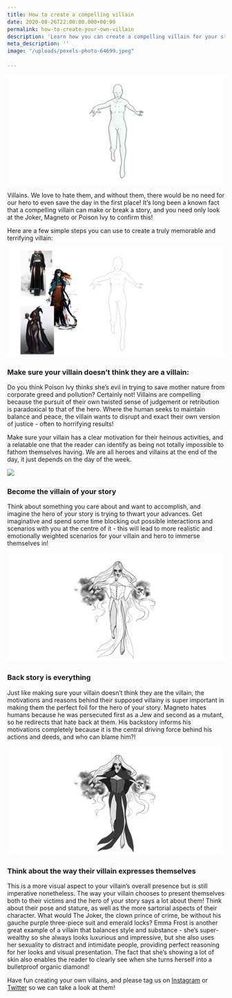 ```yaml
---
title: How to create a compelling villain
date: 2020-08-26T22:00:00.000+00:00
permalink: how-to-create-your-own-villain
description: 'Learn how you can create a compelling villain for your story '
meta_description: ''
image: "/uploads/pexels-photo-64699.jpeg"

---
```

![](/uploads/2.png)

Villains. We love to hate them, and without them, there would be no need for our hero to even save the day in the first place! It’s long been a known fact that a compelling villain can make or break a story, and you need only look at the Joker, Magneto or Poison Ivy to confirm this!

Here are a few simple steps you can use to create a truly memorable and terrifying villain:

![](/uploads/3.png)

### Make sure your villain doesn’t think they are a villain:

Do you think Poison Ivy thinks she’s evil in trying to save mother nature from corporate greed and pollution? Certainly not! Villains are compelling because the pursuit of their own twisted sense of judgement or retribution is paradoxical to that of the hero. Where the human seeks to maintain balance and peace, the villain wants to disrupt and exact their own version of justice - often to horrifying results!

Make sure your villain has a clear motivation for their heinous activities, and a relatable one that the reader can identify as being not totally impossible to fathom themselves having. We are all heroes and villains at the end of the day, it just depends on the day of the week.

![](/uploads/4.png)

### Become the villain of your story

Think about something you care about and want to accomplish, and imagine the hero of your story is trying to thwart your advances. Get imaginative and spend some time blocking out possible interactions and scenarios with you at the centre of it - this will lead to more realistic and emotionally weighted scenarios for your villain and hero to immerse themselves in!

![](/uploads/5.png)

### Back story is everything

Just like making sure your villain doesn’t think they are the villain, the motivations and reasons behind their supposed villainy is super important in making them the perfect foil for the hero of your story. Magneto hates humans because he was persecuted first as a Jew and second as a mutant, so he redirects that hate back at them. His backstory informs his motivations completely because it is the central driving force behind his actions and deeds, and who can blame him?!

![](/uploads/6.png)

### Think about the way their villain expresses themselves

This is a more visual aspect to your villain’s overall presence but is still imperative nonetheless. The way your villain chooses to present themselves both to their victims and the hero of your story says a lot about them! Think about their pose and stature, as well as the more sartorial aspects of their character. What would The Joker, the clown prince of crime, be without his gauche purple three-piece suit and emerald locks? Emma Frost is another great example of a villain that balances style and substance - she’s super-wealthy so she always looks luxurious and impressive, but she also uses her sexuality to distract and intimidate people, providing perfect reasoning for her looks and visual presentation. The fact that she’s showing a lot of skin also enables the reader to clearly see when she turns herself into a bulletproof organic diamond!

Have fun creating your own villains, and please tag us on [Instagram](https://instagram.com/justsketch.me "Instagram") or [Twitter](https://twitter.com/justsketchme "Twitter") so we can take a look at them!